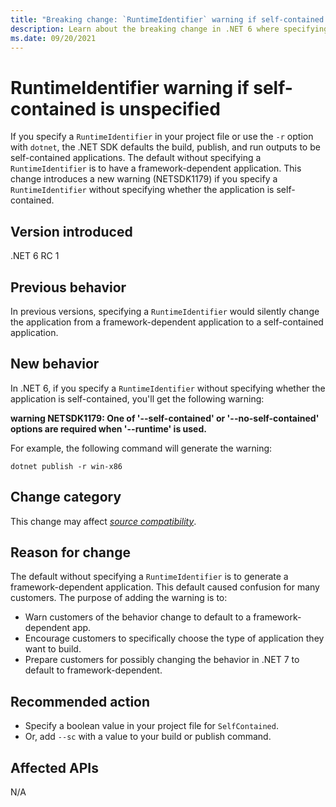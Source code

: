 ```yaml
---
title: "Breaking change: `RuntimeIdentifier` warning if self-contained is unspecified"
description: Learn about the breaking change in .NET 6 where specifying a `RuntimeIdentifier` without specifying whether an app is self-contained results in a warning.
ms.date: 09/20/2021
---
```

# RuntimeIdentifier warning if self-contained is unspecified

If you specify a `RuntimeIdentifier` in your project file or use the `-r` option with `dotnet`, the .NET SDK defaults the build, publish, and run outputs to be self-contained applications. The default without specifying a `RuntimeIdentifier` is to have a framework-dependent application. This change introduces a new warning (NETSDK1179) if you specify a `RuntimeIdentifier` without specifying whether the application is self-contained.

## Version introduced

.NET 6 RC 1

## Previous behavior

In previous versions, specifying a `RuntimeIdentifier` would silently change the application from a framework-dependent application to a self-contained application.

## New behavior

In .NET 6, if you specify a `RuntimeIdentifier` without specifying whether the application is self-contained, you'll get the following warning:

**warning NETSDK1179: One of '--self-contained' or '--no-self-contained' options are required when '--runtime' is used.**

For example, the following command will generate the warning:

```dotnetcli
dotnet publish -r win-x86
```

## Change category

This change may affect [*source compatibility*](../../categories.md#source-compatibility).

## Reason for change

The default without specifying a `RuntimeIdentifier` is to generate a framework-dependent application. This default caused confusion for many customers. The purpose of adding the warning is to:

- Warn customers of the behavior change to default to a framework-dependent app.
- Encourage customers to specifically choose the type of application they want to build.
- Prepare customers for possibly changing the behavior in .NET 7 to default to framework-dependent.

## Recommended action

- Specify a boolean value in your project file for `SelfContained`.
- Or, add `--sc` with a value to your build or publish command.

## Affected APIs

N/A
